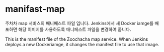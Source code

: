 # manifast-map
주차차 map 서비스의 매니페스트 파일 입니다. Jenkins에서 새 Docker iamge를 배포하면 해당 이미지를 사용하도록 매니페스트 파일을 변경하여 줍니다.

This is the manifest file of the Zoochacha map service. When Jenkins deploys a new Dockeriamge, it changes the manifest file to use that image.

